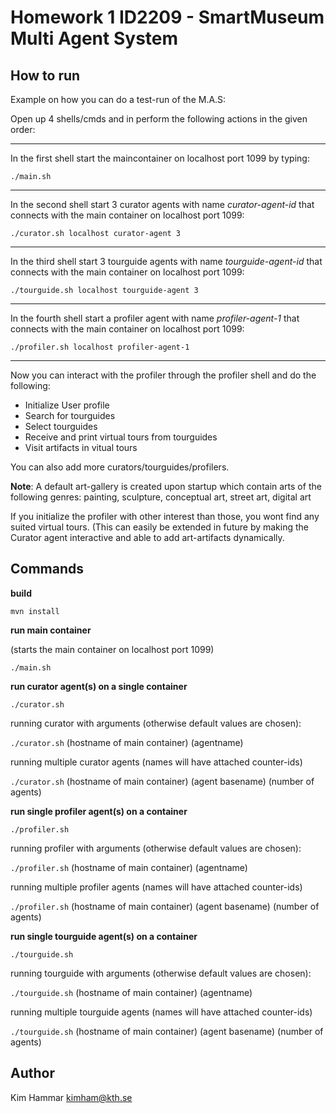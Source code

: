 # Homework 1 ID2209 - SmartMuseum Multi Agent System

## How to run

Example on how you can do a test-run of the M.A.S:

Open up 4 shells/cmds and in perform the following actions in the given order:

---

In the first shell start the maincontainer on localhost port 1099 by typing:
 
 `./main.sh`
 
---
 
In the second shell start 3 curator agents with name *curator-agent-id* that connects with the main container on localhost port 1099:

`./curator.sh localhost curator-agent 3`

---

In the third shell start 3 tourguide agents with name *tourguide-agent-id* that connects with the main container on localhost port 1099:

`./tourguide.sh localhost tourguide-agent 3`

---

In the fourth shell start a profiler agent with name *profiler-agent-1* that connects with the main container on localhost port 1099:

`./profiler.sh localhost profiler-agent-1`

---

Now you can interact with the profiler through the profiler shell and do the following:

* Initialize User profile
* Search for tourguides
* Select tourguides
* Receive and print virtual tours from tourguides
* Visit artifacts in vitual tours

You can also add more curators/tourguides/profilers.

**Note**: A default art-gallery is created upon startup which contain arts of the following genres: painting, sculpture, conceptual art, street art, digital art

If you initialize the profiler with other interest than those, you wont find any suited virtual tours. (This can easily be extended in future by making the Curator agent interactive and able to add art-artifacts dynamically.

## Commands

**build** 

`mvn install`

**run main container**

(starts the main container on localhost port 1099)

`./main.sh`

**run curator agent(s) on a single container**

`./curator.sh`

running curator with arguments (otherwise default values are chosen):

`./curator.sh` (hostname of main container) (agentname)

running multiple curator agents (names will have attached counter-ids)

`./curator.sh` (hostname of main container) (agent basename) (number of agents)

**run single profiler agent(s) on a container**

`./profiler.sh` 

running profiler with arguments (otherwise default values are chosen):

`./profiler.sh` (hostname of main container) (agentname)

running multiple profiler agents (names will have attached counter-ids)

`./profiler.sh` (hostname of main container) (agent basename) (number of agents)

**run single tourguide agent(s) on a container**

`./tourguide.sh`

running tourguide with arguments (otherwise default values are chosen):

`./tourguide.sh` (hostname of main container) (agentname)

running multiple tourguide agents (names will have attached counter-ids)

`./tourguide.sh` (hostname of main container) (agent basename) (number of agents)


## Author

Kim Hammar  <kimham@kth.se>

